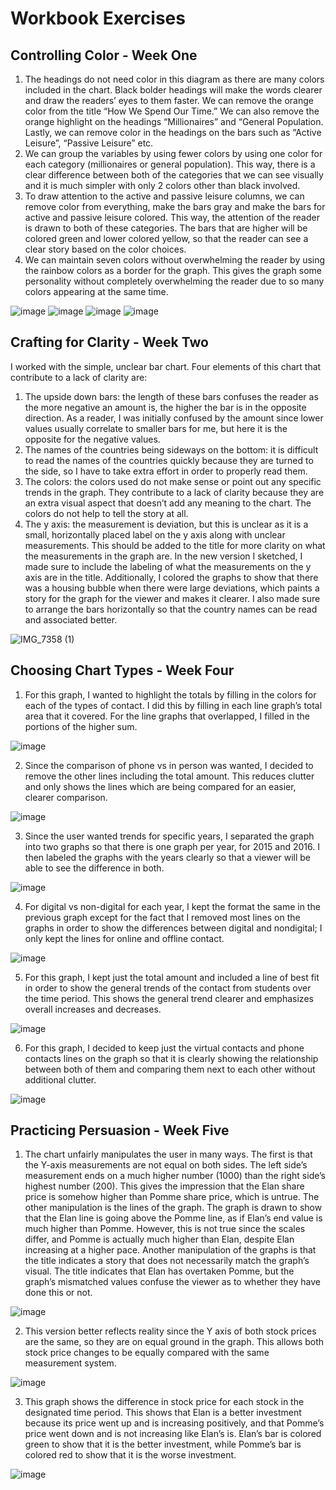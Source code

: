 # Workbook Exercises

## Controlling Color - Week One

1. The headings do not need color in this diagram as there are many colors included in the chart. Black bolder headings will make the words clearer and draw the readers’ eyes to them faster. We can remove the orange color from the title “How We Spend Our Time.” We can also remove the orange highlight on the headings “Millionaires” and “General Population. Lastly, we can remove color in the headings on the bars such as “Active Leisure”, “Passive Leisure” etc. 
2. We can group the variables by using fewer colors by using one color for each category (millionaires or general population). This way, there is a clear difference between both of the categories that we can see visually and it is much simpler with only 2 colors other than black involved. 
3. To draw attention to the active and passive leisure columns, we can remove color from everything, make the bars gray and make the bars for active and passive leisure colored. This way, the attention of the reader is drawn to both of these categories. The bars that are higher will be colored green and lower colored yellow, so that the reader can see a clear story based on the color choices. 
4. We can maintain seven colors without overwhelming the reader by using the rainbow colors as a border for the graph. This gives the graph some personality without completely overwhelming the reader due to so many colors appearing at the same time.

![image](https://github.com/user-attachments/assets/ac98e174-be97-4c3e-9228-4307b962d945)
![image](https://github.com/user-attachments/assets/0d150c1c-08b6-45f9-b594-29939fbebc79)
![image](https://github.com/user-attachments/assets/0b053a39-f908-4f4a-8d58-6ac8249ff27e)
![image](https://github.com/user-attachments/assets/5ec336e0-6035-4fe8-97bd-319f5d021689)

## Crafting for Clarity - Week Two

I worked with the simple, unclear bar chart. Four elements of this chart that contribute to a lack of clarity are: 
1. The upside down bars: the length of these bars confuses the reader as the more negative an amount is, the higher the bar is in the opposite direction. As a reader, I was initially confused by the amount since lower values usually correlate to smaller bars for me, but here it is the opposite for the negative values. 
2. The names of the countries being sideways on the bottom: it is difficult to read the names of the countries quickly because they are turned to the side, so I have to take extra effort in order to properly read them.
3. The colors: the colors used do not make sense or point out any specific trends in the graph. They contribute to a lack of clarity because they are an extra visual aspect that doesn’t add any meaning to the chart. The colors do not help to tell the story at all. 
4. The y axis: the measurement is deviation, but this is unclear as it is a small, horizontally placed label on the y axis along with unclear measurements. This should be added to the title for more clarity on what the measurements in the graph are. 
In the new version I sketched, I made sure to include the labeling of what the measurements on the y axis are in the title. Additionally, I colored the graphs to show that there was a housing bubble when there were large deviations, which paints a story for the graph for the viewer and makes it clearer. I also made sure to arrange the bars horizontally so that the country names can be read and associated better. 

![IMG_7358 (1)](https://github.com/user-attachments/assets/09c2b037-c005-44b1-a44f-b2854f7707bd)

## Choosing Chart Types - Week Four

1. For this graph, I wanted to highlight the totals by filling in the colors for each of the types of contact. I did this by filling in each line graph’s total area that it covered. For the line graphs that overlapped, I filled in the portions of the higher sum.

![image](https://github.com/user-attachments/assets/0b7fea2d-4c85-4fd3-8642-ac021537f4d5)

2. Since the comparison of phone vs in person was wanted, I decided to remove the other lines including the total amount. This reduces clutter and only shows the lines which are being compared for an easier, clearer comparison. 

![image](https://github.com/user-attachments/assets/eb913f8f-1cdb-49b1-a4e5-3d49d76d9aee)

3. Since the user wanted trends for specific years, I separated the graph into two graphs so that there is one graph per year, for 2015 and 2016. I then labeled the graphs with the years clearly so that a viewer will be able to see the difference in both.

![image](https://github.com/user-attachments/assets/4d686aa9-7b1f-4eaf-a570-4b955bf5228e)

4. For digital vs non-digital for each year, I kept the format the same in the previous graph except for the fact that I removed most lines on the graphs in order to show the differences between digital and nondigital; I only kept the lines for online and offline contact.
   
![image](https://github.com/user-attachments/assets/02923860-3ba7-4f36-b90c-e4dc988eb390)

5. For this graph, I kept just the total amount and included a line of best fit in order to show the general trends of the contact from students over the time period. This shows the general trend clearer and emphasizes overall increases and decreases.

![image](https://github.com/user-attachments/assets/f981a524-e1bc-4dda-80b1-fc6015f52839)

6. For this graph, I decided to keep just the virtual contacts and phone contacts lines on the graph so that it is clearly showing the relationship between both of them and comparing them next to each other without additional clutter.

![image](https://github.com/user-attachments/assets/6483121c-f9d5-4673-b6e3-4a1911334f79)

## Practicing Persuasion - Week Five

1. The chart unfairly manipulates the user in many ways. The first is that the Y-axis measurements are not equal on both sides. The left side’s measurement ends on a much higher number (1000) than the right side’s highest number (200). This gives the impression that the Elan share price is somehow higher than Pomme share price, which is untrue. The other manipulation is the lines of the graph. The graph is drawn to show that the Elan line is going above the Pomme line, as if Elan’s end value is much higher than Pomme. However, this is not true since the scales differ, and Pomme is actually much higher than Elan, despite Elan increasing at a higher pace. Another manipulation of the graphs is that the title indicates a story that does not necessarily match the graph’s visual. The title indicates that Elan has overtaken Pomme, but the graph’s mismatched values confuse the viewer as to whether they have done this or not. 

![image](https://github.com/user-attachments/assets/2fdf9943-2b6c-4142-823a-e9803a91f40b)

2. This version better reflects reality since the Y axis of both stock prices are the same, so they are on equal ground in the graph. This allows both stock price changes to be equally compared with the same measurement system.

![image](https://github.com/user-attachments/assets/5c8a0b68-17a8-46ba-86c9-2c2ad27233ff)

3. This graph shows the difference in stock price for each stock in the designated time period. This shows that Elan is a better investment because its price went up and is increasing positively, and that Pomme’s price went down and is not increasing like Elan’s is. Elan’s bar is colored green to show that it is the better investment, while Pomme’s bar is colored red to show that it is the worse investment.

![image](https://github.com/user-attachments/assets/18ccfafd-dcb4-4547-a73c-147c40f9af03)

